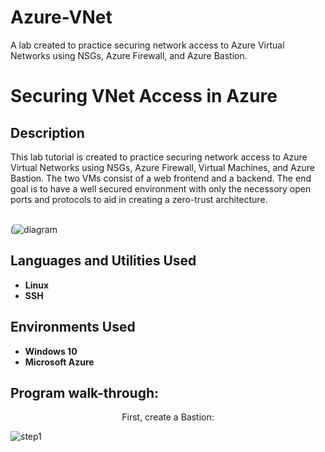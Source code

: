# Azure-VNet
A lab created to practice securing network access to Azure Virtual Networks using NSGs, Azure Firewall, and Azure Bastion. 


<h1>Securing VNet Access in Azure</h1>

 

<h2>Description</h2>
This lab tutorial is created to practice securing network access to Azure Virtual Networks using NSGs, Azure Firewall, Virtual Machines, and Azure Bastion. The two VMs consist of a web frontend and a backend. The end goal is to have a well secured environment with only the necessory open ports and protocols to aid in creating a zero-trust architecture.
<br></br>

(![diagram](https://github.com/brireyn/Azure-VNet/assets/96150916/edc7b9b5-bcdc-4f91-b117-20a3e8ce8a45)


<h2>Languages and Utilities Used</h2>

- <b>Linux</b> 
- <b>SSH</b>

<h2>Environments Used </h2>

- <b>Windows 10</b>
- <b>Microsoft Azure</b>

<h2>Program walk-through:</h2>

<p align="center">
First, create a Bastion: <br/>

![step1](https://github.com/brireyn/Azure-VNet/assets/96150916/7748ef5c-3d8a-4beb-8959-fda25b4d4c20)

<br />
<br />
 <br/>

</p>

